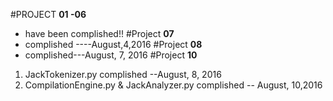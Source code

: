 #PROJECT  **01 -06**
-   have been complished!!
#Project **07**
-    complished ----August,4,2016
#Project **08**
-   complished---August, 7, 2016
#Project **10**
1. JackTokenizer.py complished --August, 8, 2016
2. CompilationEngine.py & JackAnalyzer.py complished -- August, 10,2016